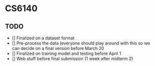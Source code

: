 # CS6140

## TODO
- [] Finalized on a dataset format
- [] Pre-process the data (everyone should play around with this so we can decide on a final version before March 20
- [] Finalized on training model and testing before April 1
- [] Web stuff before final submission (1 week after midterm 2)
